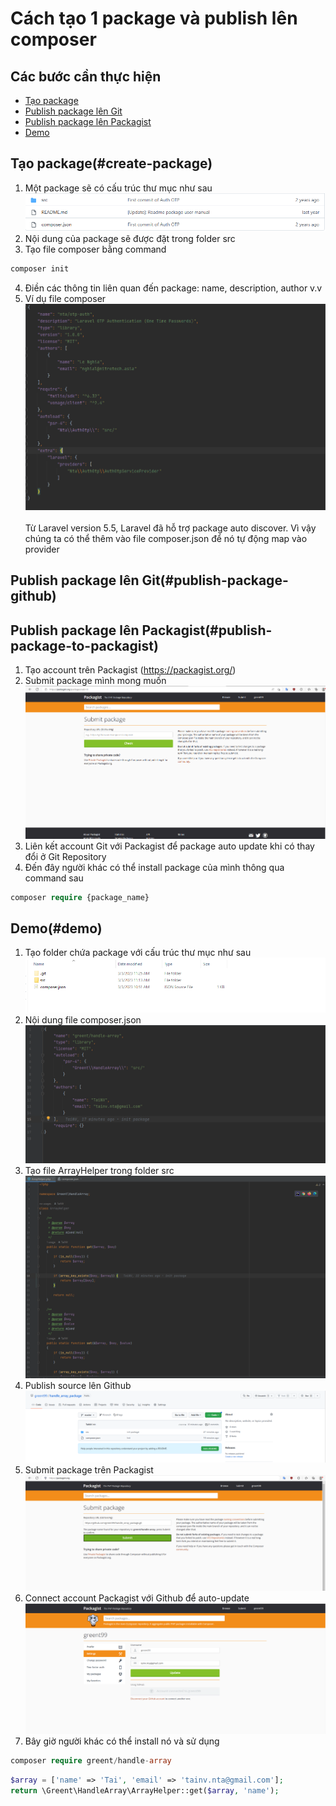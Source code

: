 # Cách tạo 1 package và publish lên composer




## Các bước cần thực hiện

- [Tạo package](#create-package)
- [Publish package lên Git](#publish-package-to-github)
- [Publish package lên Packagist](#publish-package-to-packagist)
- [Demo](#demo)

## Tạo package(#create-package)
1. Một package sẽ có cấu trúc thư mục như sau <br>
   ![img_8.png](images/img_8.png) <br>
2. Nội dung của package sẽ được đặt trong folder src <br>
3. Tạo file composer bằng command
```php
composer init
```
4. Điền các thông tin liên quan đến package: name, description, author v.v
5. Ví dụ file composer <br>
   ![img_7.png](images/img_7.png) <br><br>
   Từ Laravel version 5.5, Laravel đã hỗ trợ package auto discover. Vì vậy chúng ta có thể thêm vào file composer.json để nó tự động map vào provider
## Publish package lên Git(#publish-package-github)
## Publish package lên Packagist(#publish-package-to-packagist)
1. Tạo account trên Packagist (https://packagist.org/)
2. Submit package mình mong muốn
   ![img_6.png](images/img_6.png)
3. Liên kết account Git với Packagist để package auto update khi có thay đổi ở Git Repository
4. Đến đây người khác có thể install package của mình thông qua command sau
```php
composer require {package_name}
```
## Demo(#demo)
1. Tạo folder chứa package với cấu trúc thư mục như sau
   ![img_9.png](images/img_9.png) <br>
2. Nội dung file composer.json 
   ![img_10.png](images/img_10.png)
3. Tạo file ArrayHelper trong folder src
   ![img_11.png](images/img_11.png)
4. Publish source lên Github
   ![img_12.png](images/img_12.png)
5. Submit package trên Packagist
   ![img_13.png](images/img_13.png) 
6. Connect account Packagist với Github để auto-update
   ![img_14.png](images/img_14.png)
7. Bây giờ người khác có thể install nó và sử dụng
```php
composer require greent/handle-array
```
```php
$array = ['name' => 'Tai', 'email' => 'tainv.nta@gmail.com'];
return \Greent\HandleArray\ArrayHelper::get($array, 'name');
```













